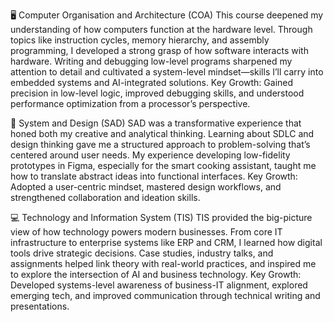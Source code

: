 🖥️ Computer Organisation and Architecture (COA)
This course deepened my understanding of how computers function at the hardware level. Through topics like instruction cycles, memory hierarchy, and assembly programming, I developed a strong grasp of how software interacts with hardware. Writing and debugging low-level programs sharpened my attention to detail and cultivated a system-level mindset—skills I’ll carry into embedded systems and AI-integrated solutions.
Key Growth: Gained precision in low-level logic, improved debugging skills, and understood performance optimization from a processor’s perspective.


🧩 System and Design (SAD)
SAD was a transformative experience that honed both my creative and analytical thinking. Learning about SDLC and design thinking gave me a structured approach to problem-solving that’s centered around user needs. My experience developing low-fidelity prototypes in Figma, especially for the smart cooking assistant, taught me how to translate abstract ideas into functional interfaces.
Key Growth: Adopted a user-centric mindset, mastered design workflows, and strengthened collaboration and ideation skills.


💻 Technology and Information System (TIS)
TIS provided the big-picture view of how technology powers modern businesses. From core IT infrastructure to enterprise systems like ERP and CRM, I learned how digital tools drive strategic decisions. Case studies, industry talks, and assignments helped link theory with real-world practices, and inspired me to explore the intersection of AI and business technology.
Key Growth: Developed systems-level awareness of business-IT alignment, explored emerging tech, and improved communication through technical writing and presentations.



